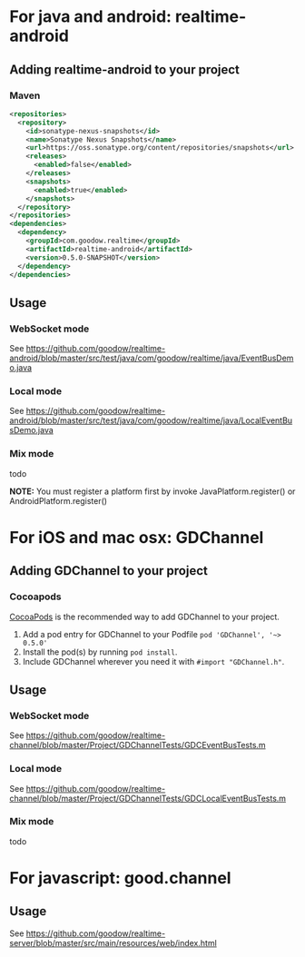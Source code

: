 For java and android: realtime-android
=========

## Adding realtime-android to your project

### Maven

```xml
<repositories>
  <repository>
    <id>sonatype-nexus-snapshots</id>
    <name>Sonatype Nexus Snapshots</name>
    <url>https://oss.sonatype.org/content/repositories/snapshots</url>
    <releases>
      <enabled>false</enabled>
    </releases>
    <snapshots>
      <enabled>true</enabled>
    </snapshots>
  </repository>
</repositories>
<dependencies>
  <dependency>
    <groupId>com.goodow.realtime</groupId>
    <artifactId>realtime-android</artifactId>
    <version>0.5.0-SNAPSHOT</version>
  </dependency>
</dependencies>
```

## Usage

### WebSocket mode
See https://github.com/goodow/realtime-android/blob/master/src/test/java/com/goodow/realtime/java/EventBusDemo.java

### Local mode
See https://github.com/goodow/realtime-android/blob/master/src/test/java/com/goodow/realtime/java/LocalEventBusDemo.java

### Mix mode
todo

**NOTE:** You must register a platform first by invoke JavaPlatform.register() or AndroidPlatform.register()


For iOS and mac osx: GDChannel
=========

## Adding GDChannel to your project

### Cocoapods

[CocoaPods](http://cocoapods.org) is the recommended way to add GDChannel to your project.

1. Add a pod entry for GDChannel to your Podfile `pod 'GDChannel', '~> 0.5.0'`
2. Install the pod(s) by running `pod install`.
3. Include GDChannel wherever you need it with `#import "GDChannel.h"`.

## Usage

### WebSocket mode
See https://github.com/goodow/realtime-channel/blob/master/Project/GDChannelTests/GDCEventBusTests.m

### Local mode
See https://github.com/goodow/realtime-channel/blob/master/Project/GDChannelTests/GDCLocalEventBusTests.m

### Mix mode
todo


For javascript: good.channel
=========

## Usage
See https://github.com/goodow/realtime-server/blob/master/src/main/resources/web/index.html
